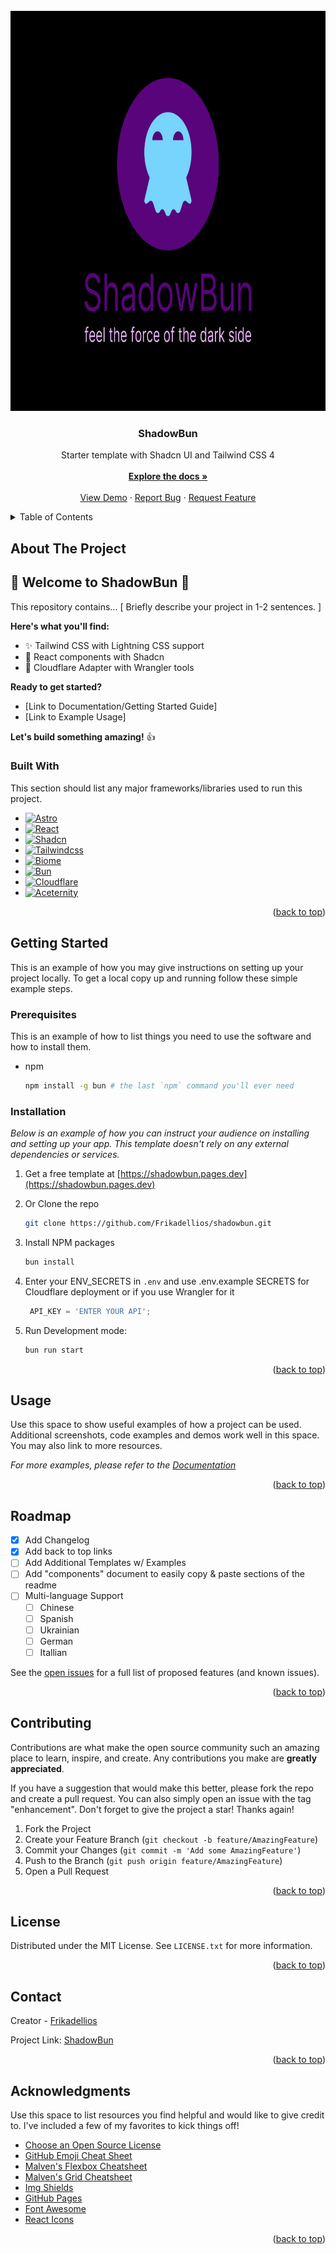<!-- PROJECT LOGO -->
<br />
<div align="center">
  <a href="https://github.com/othneildrew/shadowbun">
    <img src="public/og.png" alt="Logo" width="1280" height="640">
  </a>

  <h3 align="center">ShadowBun</h3>

  <p align="center">
    <div>Starter template with Shadcn UI and Tailwind CSS 4 </div>
    <br />
    <a href="https://github.com/Frikadellios/shadowbun"><strong>Explore the docs »</strong></a>
    <br />
    <br />
    <a href="https://github.com/othneildrew/shadowbun">View Demo</a>
    ·
    <a href="https://github.com/othneildrew/shadowbun/issues/new?labels=bug&template=bug-report---.md">Report Bug</a>
    ·
    <a href="https://github.com/othneildrew/shadowbun/issues/new?labels=enhancement&template=feature-request---.md">Request Feature</a>
  </p>
</div>

<!-- TABLE OF CONTENTS -->
<details>
  <summary>Table of Contents</summary>
  <ol>
    <li>
      <a href="#about-the-project">About The Project</a>
      <ul>
        <li><a href="#built-with">Built With</a></li>
      </ul>
    </li>
    <li>
      <a href="#getting-started">Getting Started</a>
      <ul>
        <li><a href="#prerequisites">Prerequisites</a></li>
        <li><a href="#installation">Installation</a></li>
      </ul>
    </li>
    <li><a href="#usage">Usage</a></li>
    <li><a href="#roadmap">Roadmap</a></li>
    <li><a href="#contributing">Contributing</a></li>
    <li><a href="#license">License</a></li>
    <li><a href="#contact">Contact</a></li>
    <li><a href="#acknowledgments">Acknowledgments</a></li>
  </ol>
</details>

<!-- ABOUT THE PROJECT -->
## About The Project

## 🚀  **Welcome to ShadowBun** 🚀

This repository contains... [ Briefly describe your project in 1-2 sentences. ]

**Here's what you'll find:**

* ✨  Tailwind CSS with Lightning CSS support
* 🧰  React components with Shadcn
* 🤖  Cloudflare Adapter with Wrangler tools

**Ready to get started?**

* [Link to Documentation/Getting Started Guide]
* [Link to Example Usage]

**Let's build something amazing!** 👍

### Built With

This section should list any major frameworks/libraries used to run this project.

* [![Astro][Astro.build]][Astro-url]
* [![React][React.js]][React-url]
* [![Shadcn][ui.shadcn.com]][Shadcn-url]
* [![Tailwindcss][tailwindcss.com/blog/tailwindcss-v4-alpha]][Tailwindcss-url]
* [![Biome][biomejs.dev]][Biome-url]
* [![Bun][bun.sh]][Bun-url]
* [![Cloudflare][cloudflare.com]][Cloudflare-url]
* [![Aceternity][ui.aceternity.com]][Aceternity-url]

<p align="right">(<a href="#readme-top">back to top</a>)</p>

<!-- GETTING STARTED -->
## Getting Started

This is an example of how you may give instructions on setting up your project locally.
To get a local copy up and running follow these simple example steps.

### Prerequisites

This is an example of how to list things you need to use the software and how to install them.

* npm

  ```sh
  npm install -g bun # the last `npm` command you'll ever need
  ```

### Installation

_Below is an example of how you can instruct your audience on installing and setting up your app. This template doesn't rely on any external dependencies or services._

1. Get a free template at [https://shadowbun.pages.dev](https://shadowbun.pages.dev)
2. Or Clone the repo

   ```sh
   git clone https://github.com/Frikadellios/shadowbun.git
   ```

3. Install NPM packages

   ```sh
   bun install
   ```

4. Enter your ENV_SECRETS in `.env` and use .env.example SECRETS for Cloudflare deployment or if you use Wrangler for it

   ```js
    API_KEY = 'ENTER YOUR API';
   ```

5. Run Development mode:

   ```sh
   bun run start
   ```

<p align="right">(<a href="#readme-top">back to top</a>)</p>

<!-- USAGE EXAMPLES -->
## Usage

Use this space to show useful examples of how a project can be used. Additional screenshots, code examples and demos work well in this space. You may also link to more resources.

_For more examples, please refer to the [Documentation](https://example.com)_

<p align="right">(<a href="#readme-top">back to top</a>)</p>

<!-- ROADMAP -->
## Roadmap

* [x] Add Changelog
* [x] Add back to top links
* [ ] Add Additional Templates w/ Examples
* [ ] Add "components" document to easily copy & paste sections of the readme
* [ ] Multi-language Support
  * [ ] Chinese
  * [ ] Spanish
  * [ ] Ukrainian
  * [ ] German
  * [ ] Itallian

See the [open issues](https://github.com/othneildrew/shadowbun/issues) for a full list of proposed features (and known issues).

<p align="right">(<a href="#readme-top">back to top</a>)</p>

<!-- CONTRIBUTING -->
## Contributing

Contributions are what make the open source community such an amazing place to learn, inspire, and create. Any contributions you make are **greatly appreciated**.

If you have a suggestion that would make this better, please fork the repo and create a pull request. You can also simply open an issue with the tag "enhancement".
Don't forget to give the project a star! Thanks again!

1. Fork the Project
2. Create your Feature Branch (`git checkout -b feature/AmazingFeature`)
3. Commit your Changes (`git commit -m 'Add some AmazingFeature'`)
4. Push to the Branch (`git push origin feature/AmazingFeature`)
5. Open a Pull Request

<p align="right">(<a href="#readme-top">back to top</a>)</p>

<!-- LICENSE -->
## License

Distributed under the MIT License. See `LICENSE.txt` for more information.

<p align="right">(<a href="#readme-top">back to top</a>)</p>

<!-- CONTACT -->
## Contact

Creator - [Frikadellios](https://github.com/Frikadellios)

Project Link: [ShadowBun](https://github.com/Frikadellios/shadowbun)

<p align="right">(<a href="#readme-top">back to top</a>)</p>

<!-- ACKNOWLEDGMENTS -->
## Acknowledgments

Use this space to list resources you find helpful and would like to give credit to. I've included a few of my favorites to kick things off!

* [Choose an Open Source License](https://choosealicense.com)
* [GitHub Emoji Cheat Sheet](https://www.webpagefx.com/tools/emoji-cheat-sheet)
* [Malven's Flexbox Cheatsheet](https://flexbox.malven.co/)
* [Malven's Grid Cheatsheet](https://grid.malven.co/)
* [Img Shields](https://shields.io)
* [GitHub Pages](https://pages.github.com)
* [Font Awesome](https://fontawesome.com)
* [React Icons](https://react-icons.github.io/react-icons/search)

<p align="right">(<a href="#readme-top">back to top</a>)</p>

<!-- MARKDOWN LINKS & IMAGES -->
<!-- https://www.markdownguide.org/basic-syntax/#reference-style-links -->
[React.js]: https://img.shields.io/badge/React-20232A?style=for-the-badge&logo=react&logoColor=61DAFB
[React-url]: https://reactjs.org/
[ui.shadcn.com]: https://img.shields.io/badge/shadcn%2Fui-000000?style=for-the-badge&logo=shadcnui&logoColor=white
[Shadcn-url]: https://ui.shadcn.com/
[tailwindcss.com/blog/tailwindcss-v4-alpha]: https://img.shields.io/badge/Tailwind_CSS-38B2AC?style=for-the-badge&logo=tailwind-css&logoColor=white
[Tailwindcss-url]: https://tailwindcss.com/
[biomejs.dev]: https://img.shields.io/badge/Biome-60A5FA?style=for-the-badge&logo=biome&logoColor=white
[Biome-url]: https://biomejs.dev/
[bun.sh]: https://img.shields.io/badge/Bun-000000?style=for-the-badge&logo=bun&logoColor=white
[Bun-url]: https://bun.sh/
[cloudflare.com]: https://img.shields.io/badge/Cloudflare-F38020?style=for-the-badge&logo=cloudflare&logoColor=white
[Cloudflare-url]: https://www.cloudflare.com/
[ui.aceternity.com]: https://img.shields.io/badge/Aceternity-000000?style=for-the-badge&logo=aceternity&logoColor=white
[Aceternity-url]: https://ui.aceternity.com/

[Astro.build]: https://img.shields.io/badge/Astro-0C1222?style=for-the-badge&logo=astro&logoColor=FDFDFE
[Astro-url]: https://astro.build/
